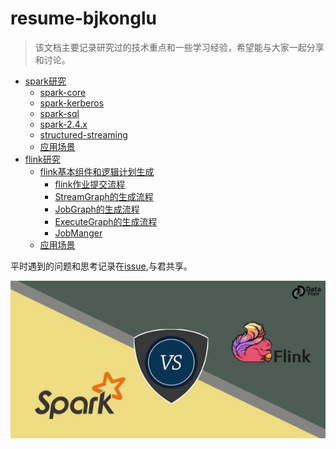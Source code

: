 # resume-bjkonglu
> 该文档主要记录研究过的技术重点和一些学习经验，希望能与大家一起分享和讨论。

- [spark研究](docs/spark-research)
    - [spark-core](docs/spark-research/spark-core)
    - [spark-kerberos](docs/spark-research/spark-kerberos)
    - [spark-sql](docs/spark-research/spark-sql)
    - [spark-2.4.x](docs/spark-research/spark-2.4.x)
    - [structured-streaming](docs/spark-research/structured-streaming)
    - [应用场景](docs/spark-research/应用场景)
- [flink研究](docs/flink-research)
    - [flink基本组件和逻辑计划生成](docs/flink-research/flink基本组件和逻辑计划生成) 
      - [flink作业提交流程](docs/flink-research/flink基本组件和逻辑计划生成/flink作业提交流程.md)
      - [StreamGraph的生成流程](docs/flink-research/flink基本组件和逻辑计划生成/StreamGraph的生成流程.md)
      - [JobGraph的生成流程](docs/flink-research/flink基本组件和逻辑计划生成/JobGraph的生成流程.md)
      - [ExecuteGraph的生成流程](docs/flink-research/flink基本组件和逻辑计划生成/ExecuteGraph的生成流程.md)
      - [JobManger](docs/flink-research/flink基本组件和逻辑计划生成/JobManager.md)
    - [应用场景](docs/flink-research/应用场景)

平时遇到的问题和思考记录在[issue](https://github.com/bjkonglu/resume-bjkonglu/issues),与君共享。

![Spark vs Flink](docs/pics/resume-bjkonglu-logo.jpg)
